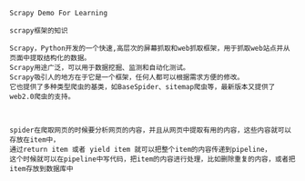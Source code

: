     Scrapy Demo For Learning

    scrapy框架的知识

    Scrapy，Python开发的一个快速,高层次的屏幕抓取和web抓取框架，用于抓取web站点并从页面中提取结构化的数据。
    Scrapy用途广泛，可以用于数据挖掘、监测和自动化测试。
    Scrapy吸引人的地方在于它是一个框架，任何人都可以根据需求方便的修改。
    它也提供了多种类型爬虫的基类，如BaseSpider、sitemap爬虫等，最新版本又提供了web2.0爬虫的支持。



    spider在爬取网页的时候要分析网页的内容，并且从网页中提取有用的内容，这些内容就可以存放在item中，
    通过return item 或者 yield item 就可以把整个item的内容传递到pipeline，
    这个时候就可以在pipeline中写代码，把item的内容进行处理，比如删除重复的内容，或者把item存放到数据库中


